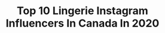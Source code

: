 ---
title: Top 10 Lingerie Instagram Influencers In Canada In 2020
description: >-
  Find top lingerie Instagram influencers in Canada in 2020. Most popular hashtags: #lingerie #model #photoshoot #blackandwhite.
platform: Instagram
hits: 54
text_top: See the top-rated Instagram accounts on inBeat.
text_bottom: inBeat has 54 Instagram influencers like this in Canada for you to pitch.
profiles:
  - username: "katejensenphoto"
    fullname: >-
      lifestyle/boudoir photographer
    bio: >-
      she/her live through your art ✨ girl gang 🤟 @katejensenintimates luxury lingerie @k2intimates
    location: "Canada"
    followers: 8793
    engagement: 393
    commentsToLikes: 0.116697
    id: ck0w335mjrdc80i19vljr5sa1
    verified: false
    hashtags: "#personalbranding, #edmontonbrandingphotographer, #branding, #yegbrandingphotographer"
  - username: "amandafudgy"
    fullname: >-
      Amanda Fudge
    bio: >-
      Canadian model / dancer @stockingsbysasha Check out my lingerie page 😘
    location: "Canada"
    followers: 86055
    engagement: 115
    commentsToLikes: 0.024793
    id: ck5hgt27c4lwg0i11ck6bgpi4
    verified: false
    hashtags: "#lingerie, #space, #yeg, #cheshercat"
  - username: "sofiacretaro"
    fullname: >-
      𝖘 🍓 𝖋 𝖎 𝖆
    bio: >-
      MIAMI- @cgmmodels NEW YORK- @jagmodels CANADA- @dulcedomodels 📍
    location: "Canada"
    followers: 21541
    engagement: 391
    commentsToLikes: 0.108224
    id: ck5c4j1yb1gia0i111b8xxlay
    verified: false
    hashtags: "#toronto, #dermlogica, #lacebralette, #miami"
  - username: "fernandolandinofficial"
    fullname: >-
      Fernando Landin
    bio: >-
      #Photographer #Fotógrafo #Photographe 📸 DM me for Prints / Rates / Info 📩 Available Worldwide ✈
    location: "Canada"
    followers: 25841
    engagement: 301
    commentsToLikes: 0.036860
    id: ck15pv3kzzrza0i19b2vdvlnu
    verified: false
    hashtags: "#canadiangirls, #blancoynegro, #blackandwhitephotos, #mycalvins"
  - username: "morgankriz"
    fullname: >-
      Morgyy
    bio: >-
      Toronto & Florida Ciotti Models - Toronto - M/A Primo Models - Hong Kong Cosmopolitan Models - Japan
    location: "Canada"
    followers: 48858
    engagement: 415
    commentsToLikes: 0.013659
    id: ck5cal4wfdm7k0i11krjrtt5w
    verified: false
    hashtags: "#myloungelife, #loungegirl, #lingerie, #breastcancerawareness"
  - username: "krystellelacroix"
    fullname: >-
      Krystelle Lacroix Fitness
    bio: >-
      💊@believesupplements ✨@medicoesthetiquesj 💋I’m cute on IG and spicy on Onlyfans🔞⬇️ 📸Model 💪🏻Fitness lover 👠Fashion ✉️DM for collab 🔥TO SEE MORE:
    location: "Canada"
    followers: 356244
    engagement: 268
    commentsToLikes: 0.023688
    id: ck5hgq9bl464q0i11tjn5tcv2
    verified: false
    hashtags: "#matchinglingerie, #wetlookbodysuit, #redlips, #blond"
  - username: "yee_carly"
    fullname: >-
      Carly Yee
    bio: >-
      Vancouver, BC • • • • • 𝑺𝒊𝒏𝒄𝒆𝒓𝒆𝒍𝒚 𝒚𝒐𝒖𝒓𝒔 𝒕𝒓𝒖𝒍𝒚, 𝑪𝒂𝒓𝒍𝒔 🤍
    location: "Canada"
    followers: 39022
    engagement: 308
    commentsToLikes: 0.039161
    id: ck6to5zfccaio0j71fi1speuh
    verified: false
    hashtags: "#photography, #portaitmood, #vancouver, #bikini"
  - username: "kiley_langille"
    fullname: >-
      K I L E Y
    bio: >-
      ♡ Toronto ♡ Actress / Model / Casting Director / business marketing ♡ Tall Girl ♡ Exploring and Adventures ♡ email me for collabs
    location: "Canada"
    followers: 23332
    engagement: 542
    commentsToLikes: 0.054287
    id: ck8t0sqxzt62c0j789vh5w83h
    verified: false
    hashtags: "#wabde, #selflove, #beautiful, #actress"
  - username: "inked.barbie"
    fullname: >-
      𝐈𝐧𝐤𝐞𝐝 𝐁𝐚𝐫𝐛𝐢𝐞
    bio: >-
      Owner of @agsupply_ DJ / MODEL / ACTRESS Barmaids TV reality show season 2 @summummagazine DreamTeam 2021 Booking: anngael.lusignan7@hotmail.com
    location: "Canada"
    followers: 66680
    engagement: 174
    commentsToLikes: 0.034421
    id: ck601sohkg3p00i14so4muyla
    verified: false
    hashtags: "#tattoo, #photo, #ink, #model"
  - username: "tinyteresab"
    fullname: >-
      Teresa Bond
    bio: >-
      Back up account @tinyteresastoes 🇨🇦BC, Canada 👵🏻44 | 👧🏻Tiny 4'9.5" 🤓Accountant 🇫🇮Finnish/🇮🇪Irish Twitter - tinyteresab
    location: "Canada"
    followers: 386562
    engagement: 159
    commentsToLikes: 0.021113
    id: ck5zuy8rf393j0i14pjejn4mq
    verified: false
    hashtags: "#lingerie, #tgif, #2020, #tinyteresab"
---